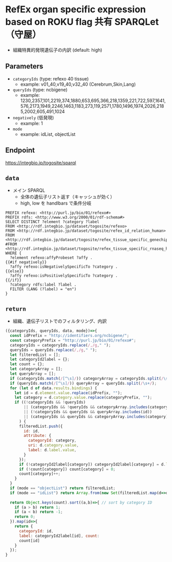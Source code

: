 # RefEx organ specific expression based on ROKU flag 共有 SPARQLet（守屋）

- 組織特異的発現遺伝子の内訳 (default: high)
## Parameters

* `categoryIds` (type: refexo 40 tissue)
  * example: v01_40,v19_40,v32_40 (Cerebrum,Skin,Lang)
* `queryIds` (type: ncbigene)
  * example: 1230,2357,101,2219,374,1880,653,695,366,218,1359,221,722,597,1641,576,2173,1949,2246,1463,1183,273,119,2571,1780,1496,1974,2026,2185,2002,605,491,1024
* `negatively` (低発現)
  * example: 1
* `mode`
  * example: idList, objectList

## Endpoint
https://integbio.jp/togosite/sparql

## `data`
- メイン SPARQL
  - 全体の遺伝子リスト返す（キャッシュが効く）
  - high, low を handlbars で条件分岐

```sparql
PREFIX refexo: <http://purl.jp/bio/01/refexo#>
PREFIX rdfs: <http://www.w3.org/2000/01/rdf-schema#>
SELECT DISTINCT ?element ?category ?label
FROM <http://rdf.integbio.jp/dataset/togosite/refexo>
FROM <http://rdf.integbio.jp/dataset/togosite/refex_id_relation_human>
FROM <http://rdf.integbio.jp/dataset/togosite/refex_tissue_specific_genechip_human_GSE7307>
#FROM <http://rdf.integbio.jp/dataset/togosite/refex_tissue_specific_rnaseq_human_PRJEB2445>
WHERE {
  ?element refexo:affyProbeset ?affy .
{{#if negatively}}
  ?affy refexo:isNegativelySpecificTo ?category .
{{else}}
  ?affy refexo:isPositivelySpecificTo ?category .
{{/if}}
  ?category rdfs:label ?label .
  FILTER (LANG (?label) = "en")
}
```

## `return`
- 組織、遺伝子リストでのフィルタリング、内訳

```javascript
({categoryIds, queryIds, data, mode})=>{
  const idPrefix = "http://identifiers.org/ncbigene/";
  const categoryPrefix = "http://purl.jp/bio/01/refexo#";
  categoryIds = categoryIds.replace(/,/g," ");
  queryIds = queryIds.replace(/,/g," ");
  let filteredList = [];
  let categoryId2label = {};
  let count = {};
  let categoryArray = [];
  let queryArray = [];
  if (categoryIds.match(/[^\s]/)) categoryArray = categoryIds.split(/\s+/);
  if (queryIds.match(/[^\s]/)) queryArray = queryIds.split(/\s+/);
  for (let d of data.results.bindings) {
    let id = d.element.value.replace(idPrefix, "");
    let category = d.category.value.replace(categoryPrefix, "");
    if ((!categoryIds && !queryIds)
        || (categoryIds && !queryIds && categoryArray.includes(category))
        || (!categoryIds && queryIds && queryArray.includes(id))
        || (categoryIds && queryIds && categoryArray.includes(category) && queryArray.includes(id))
      ) {
      filteredList.push({
        id: id,
        attribute: {
          categoryId: category,
          uri: d.category.value,
          label: d.label.value,
        }
      });
      if (!categoryId2label[category]) categoryId2label[category] = d.label.value;
      if (!count[category]) count[category] = 0;
      count[category]++;
    }
  }
  if (mode == "objectList") return filteredList;
  if (mode == "idList") return Array.from(new Set(filteredList.map(d=>d.id)));
  
  return Object.keys(count).sort((a,b)=>{ // sort by category ID
    if (a > b) return 1;
    if (a < b) return -1;
    return 0;
  }).map(id=>{ 
    return {
      categoryId: id,
      label: categoryId2label[id], count:
      count[id]
    }
  });
}
```
